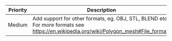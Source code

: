 Priority | Description
-------- | -----------
Medium | Add support for other formats, eg. OBJ, STL, BLEND etc. For more formats see <https://en.wikipedia.org/wiki/Polygon_mesh#File_formats>
